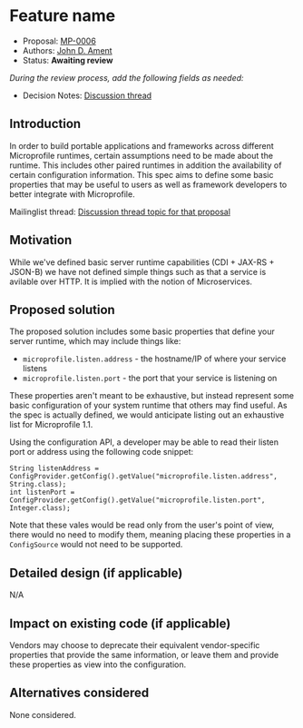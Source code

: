 # Feature name

* Proposal: [MP-0006](0006-standard-properties_pt_1.md)
* Authors: [John D. Ament](https://github.com/johnament)
* Status: **Awaiting review**

*During the review process, add the following fields as needed:*

* Decision Notes: [Discussion thread](https://groups.google.com/forum/#!topic/microprofile/e58HZ5cNLGQ)

## Introduction

In order to build portable applications and frameworks across different Microprofile runtimes, certain assumptions need to be made about the runtime.  This includes other paired runtimes in addition the availability of certain configuration information.  This spec aims to define some basic properties that may be useful to users as well as framework developers to better integrate with Microprofile.

Mailinglist thread: [Discussion thread topic for that proposal](https://groups.google.com/forum/#!topic/microprofile/e58HZ5cNLGQ)

## Motivation

While we've defined basic server runtime capabilities (CDI + JAX-RS + JSON-B) we have not defined simple things such as that a service is avilable over HTTP.  It is implied with the notion of Microservices.

## Proposed solution

The proposed solution includes some basic properties that define your server runtime, which may include things like:

- `microprofile.listen.address` - the hostname/IP of where your service listens
- `microprofile.listen.port` - the port that your service is listening on

These properties aren't meant to be exhaustive, but instead represent some basic configuration of your system runtime that others may find useful.  As the spec is actually defined, we would anticipate listing out an exhaustive list for Microprofile 1.1.

Using the configuration API, a developer may be able to read their listen port or address using the following code snippet:

```
String listenAddress = ConfigProvider.getConfig().getValue("microprofile.listen.address", String.class);
int listenPort = ConfigProvider.getConfig().getValue("microprofile.listen.port", Integer.class);
```

Note that these vales would be read only from the user's point of view, there would no need to modify them, meaning placing these properties in a `ConfigSource` would not need to be supported.

## Detailed design (if applicable)

N/A

## Impact on existing code (if applicable)

Vendors may choose to deprecate their equivalent vendor-specific properties that provide the same information, or leave them and provide these properties as view into the configuration.

## Alternatives considered

None considered.